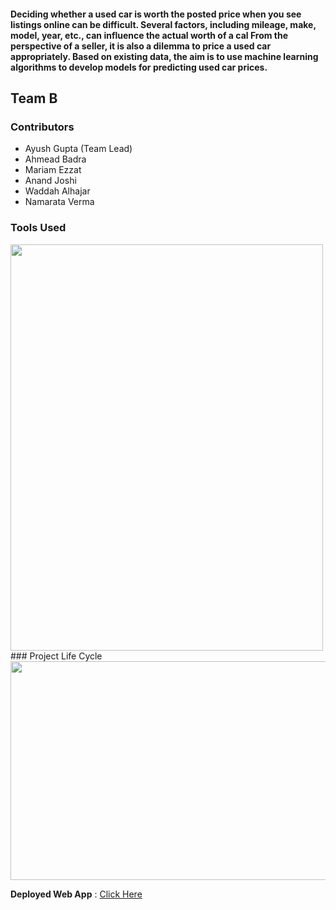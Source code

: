 #### Deciding whether a used car is worth the posted price when you see listings online can be difficult. Several factors, including mileage, make, model, year, etc., can influence the actual worth of a cal From the perspective of a seller, it is also a dilemma to price a used car appropriately. Based on existing data, the aim is to use machine learning algorithms to develop models for predicting used car prices.

## Team B

### Contributors

- Ayush Gupta (Team Lead)
- Ahmead Badra
- Mariam Ezzat
- Anand Joshi
- Waddah Alhajar
- Namarata Verma


### Tools Used

<img src="https://user-images.githubusercontent.com/91614033/169650094-8b116fab-e03e-4082-b61e-8728a79bf655.png" width = 500 height = 650>
### Project Life Cycle

<img src ="https://user-images.githubusercontent.com/91614033/169650157-b6adb815-d2ae-470a-9f91-e714f38c8a8e.jpeg" width = 850 height = 350>

**Deployed Web App** :  [Click Here](https://know-your-car.herokuapp.com/)

